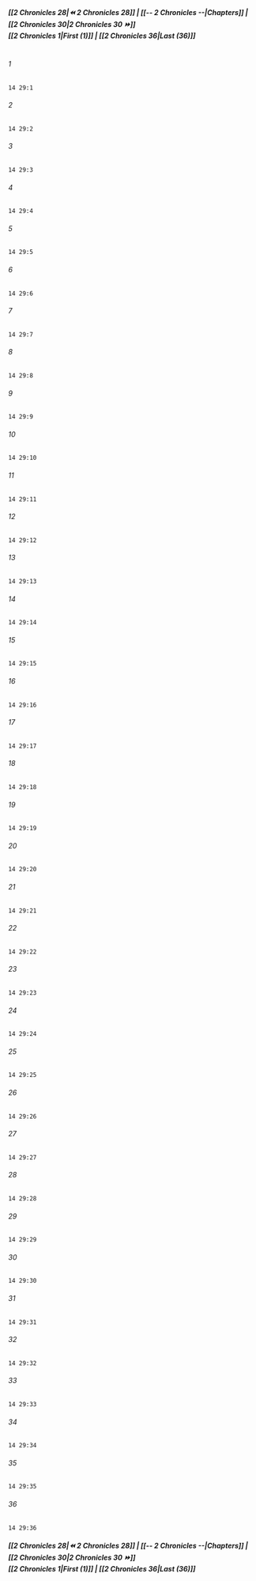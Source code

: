 
##### **[[2 Chronicles 28|⏪ 2 Chronicles 28]] | [[-- 2 Chronicles --|Chapters]] | [[2 Chronicles 30|2 Chronicles 30 ⏩]]**<br>**[[2 Chronicles 1|First (1)]] | [[2 Chronicles 36|Last (36)]]**<br><br>

###### 1
``` verse
14 29:1
```
###### 2
``` verse
14 29:2
```
###### 3
``` verse
14 29:3
```
###### 4
``` verse
14 29:4
```
###### 5
``` verse
14 29:5
```
###### 6
``` verse
14 29:6
```
###### 7
``` verse
14 29:7
```
###### 8
``` verse
14 29:8
```
###### 9
``` verse
14 29:9
```
###### 10
``` verse
14 29:10
```
###### 11
``` verse
14 29:11
```
###### 12
``` verse
14 29:12
```
###### 13
``` verse
14 29:13
```
###### 14
``` verse
14 29:14
```
###### 15
``` verse
14 29:15
```
###### 16
``` verse
14 29:16
```
###### 17
``` verse
14 29:17
```
###### 18
``` verse
14 29:18
```
###### 19
``` verse
14 29:19
```
###### 20
``` verse
14 29:20
```
###### 21
``` verse
14 29:21
```
###### 22
``` verse
14 29:22
```
###### 23
``` verse
14 29:23
```
###### 24
``` verse
14 29:24
```
###### 25
``` verse
14 29:25
```
###### 26
``` verse
14 29:26
```
###### 27
``` verse
14 29:27
```
###### 28
``` verse
14 29:28
```
###### 29
``` verse
14 29:29
```
###### 30
``` verse
14 29:30
```
###### 31
``` verse
14 29:31
```
###### 32
``` verse
14 29:32
```
###### 33
``` verse
14 29:33
```
###### 34
``` verse
14 29:34
```
###### 35
``` verse
14 29:35
```
###### 36
``` verse
14 29:36
```

##### **[[2 Chronicles 28|⏪ 2 Chronicles 28]] | [[-- 2 Chronicles --|Chapters]] | [[2 Chronicles 30|2 Chronicles 30 ⏩]]**<br>**[[2 Chronicles 1|First (1)]] | [[2 Chronicles 36|Last (36)]]**
